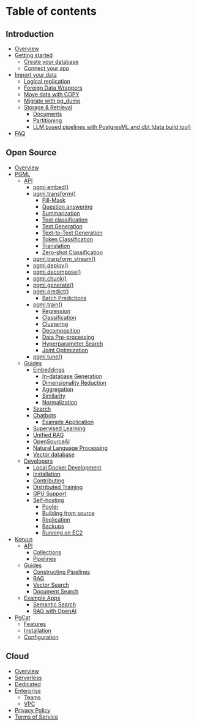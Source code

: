 # Table of contents

## Introduction

* [Overview](README.md)
* [Getting started](introduction/getting-started/README.md)
  * [Create your database](introduction/getting-started/create-your-database.md)
  * [Connect your app](introduction/getting-started/connect-your-app.md)
* [Import your data](introduction/import-your-data/README.md)
  * [Logical replication](introduction/import-your-data/logical-replication/README.md)
  * [Foreign Data Wrappers](introduction/import-your-data/foreign-data-wrappers.md)
  * [Move data with COPY](introduction/import-your-data/copy.md)
  * [Migrate with pg_dump](introduction/import-your-data/pg-dump.md)
  * [Storage & Retrieval](introduction/import-your-data/storage-and-retrieval/README.md)
    * [Documents](introduction/import-your-data/storage-and-retrieval/documents.md)
    * [Partitioning](introduction/import-your-data/storage-and-retrieval/partitioning.md)
    * [LLM based pipelines with PostgresML and dbt (data build tool)](introduction/import-your-data/storage-and-retrieval/llm-based-pipelines-with-postgresml-and-dbt-data-build-tool.md)
* [FAQ](introduction/faq.md)

## Open Source

* [Overview](open-source/overview.md)
* [PGML](open-source/pgml/README.md)
  * [API](open-source/pgml/api/README.md)
    * [pgml.embed()](open-source/pgml/api/pgml.embed.md)
    * [pgml.transform()](open-source/pgml/api/pgml.transform/README.md)
      * [Fill-Mask](open-source/pgml/api/pgml.transform/fill-mask.md)
      * [Question answering](open-source/pgml/api/pgml.transform/question-answering.md)
      * [Summarization](open-source/pgml/api/pgml.transform/summarization.md)
      * [Text classification](open-source/pgml/api/pgml.transform/text-classification.md)
      * [Text Generation](open-source/pgml/api/pgml.transform/text-generation.md)
      * [Text-to-Text Generation](open-source/pgml/api/pgml.transform/text-to-text-generation.md)
      * [Token Classification](open-source/pgml/api/pgml.transform/token-classification.md)
      * [Translation](open-source/pgml/api/pgml.transform/translation.md)
      * [Zero-shot Classification](open-source/pgml/api/pgml.transform/zero-shot-classification.md)
    * [pgml.transform_stream()](open-source/pgml/api/pgml.transform_stream.md)
    * [pgml.deploy()](open-source/pgml/api/pgml.deploy.md)
    * [pgml.decompose()](open-source/pgml/api/pgml.decompose.md)
    * [pgml.chunk()](open-source/pgml/api/pgml.chunk.md)
    * [pgml.generate()](open-source/pgml/api/pgml.generate.md)
    * [pgml.predict()](open-source/pgml/api/pgml.predict/README.md)
      * [Batch Predictions](open-source/pgml/api/pgml.predict/batch-predictions.md)
    * [pgml.train()](open-source/pgml/api/pgml.train/README.md)
      * [Regression](open-source/pgml/api/pgml.train/regression.md)
      * [Classification](open-source/pgml/api/pgml.train/classification.md)
      * [Clustering](open-source/pgml/api/pgml.train/clustering.md)
      * [Decomposition](open-source/pgml/api/pgml.train/decomposition.md)
      * [Data Pre-processing](open-source/pgml/api/pgml.train/data-pre-processing.md)
      * [Hyperparameter Search](open-source/pgml/api/pgml.train/hyperparameter-search.md)
      * [Joint Optimization](open-source/pgml/api/pgml.train/joint-optimization.md)
    * [pgml.tune()](open-source/pgml/api/pgml.tune.md)
  * [Guides]()
    * [Embeddings](open-source/pgml/guides/embeddings/README.md)
      * [In-database Generation](open-source/pgml/guides/embeddings/in-database-generation.md)
      * [Dimensionality Reduction](open-source/pgml/guides/embeddings/dimensionality-reduction.md)
      * [Aggregation](open-source/pgml/guides/embeddings/vector-aggregation.md)
      * [Similarity](open-source/pgml/guides/embeddings/vector-similarity.md)
      * [Normalization](open-source/pgml/guides/embeddings/vector-normalization.md)
    * [Search](open-source/pgml/guides/improve-search-results-with-machine-learning.md)
    * [Chatbots](open-source/pgml/guides/chatbots/README.md)
      * [Example Application](TODO/chatbots.md)
    * [Supervised Learning](open-source/pgml/guides/supervised-learning.md)
    * [Unified RAG](open-source/pgml/guides/unified-rag.md)
    * [OpenSourceAI](open-source/pgml/guides/opensourceai.md)
    * [Natural Language Processing](open-source/pgml/guides/natural-language-processing.md)
    * [Vector database](open-source/pgml/guides/vector-database.md)
    <!--
    * [Search]()
      * [Keyword Search]()
      * [Vector Search]()
      * [Hybrid Search]()
      * [Ranking]()
    * [Transformers & LLMs]()
      * [Text Generation]()
      * [Prompt Engineering]()
      * [Unified RAG]()
    * [Personalization]()
    * [Recommendations]()
    * [Forecasting]()
      * [Time series]()
      * [Events]()
    * [Fraud Detection]()
    * [Incentive Optimization]()
    * [Machine Learning]()
      * [Feature Engineering]()
      * [Regression]()
      * [Classification]()
      * [Clustering]()
      * [Matrix Decomposition]()
    * [Natural Language Processing]()
      * [Tokenization]()
      * [Chunking]()
      * [Text Generation]()
      * [Sentiment Analysis]()
      * [Summarization]()
    -->
  * [Developers](open-source/pgml/developers/README.md)
    * [Local Docker Development](open-source/pgml/developers/quick-start-with-docker.md)
    * [Installation](open-source/pgml/developers/installation.md)
    * [Contributing](open-source/pgml/developers/contributing.md)
    * [Distributed Training](open-source/pgml/developers/distributed-training.md)
    * [GPU Support](open-source/pgml/developers/gpu-support.md)
    * [Self-hosting](open-source/pgml/developers/self-hosting/README.md)
      * [Pooler](open-source/pgml/developers/self-hosting/pooler.md)
      * [Building from source](open-source/pgml/developers/self-hosting/building-from-source.md)
      * [Replication](open-source/pgml/developers/self-hosting/replication.md)
      * [Backups](open-source/pgml/developers/self-hosting/backups.md)
      * [Running on EC2](open-source/pgml/developers/self-hosting/running-on-ec2.md)
* [Korvus](open-source/korvus/README.md)
  * [API](open-source/korvus/api/README.md)
    * [Collections](open-source/korvus/api/collections.md)
    * [Pipelines](open-source/korvus/api/pipelines.md)
  * [Guides](open-source/korvus/guides/README.md)
    * [Constructing Pipelines](open-source/korvus/guides/constructing-pipelines.md)
    * [RAG](open-source/korvus/guides/rag.md)
    * [Vector Search](open-source/korvus/guides/vector-search.md)
    * [Document Search](open-source/korvus/guides/document-search.md)
  * [Example Apps](open-source/korvus/example-apps/README.md)
    * [Semantic Search](open-source/korvus/example-apps/semantic-search.md)
    * [RAG with OpenAI](open-source/korvus/example-apps/rag-with-openai.md)
* [PgCat](open-source/pgcat/README.md)
  * [Features](open-source/pgcat/features.md)
  * [Installation](open-source/pgcat/installation.md)
  * [Configuration](open-source/pgcat/configuration.md)

## Cloud

* [Overview](cloud/overview.md)
* [Serverless](cloud/serverless.md)
* [Dedicated](cloud/dedicated.md)
* [Enterprise](cloud/enterprise/README.md)
  * [Teams](cloud/enterprise/teams.md)
  * [VPC](cloud/enterprise/vpc.md)
* [Privacy Policy](cloud/privacy-policy.md)
* [Terms of Service](cloud/terms-of-service.md)

<!--
## TODO

-- Merge into Introduction > Overview
* [Architecture](resources/architecture/README.md)
  * [Why PostgresML?](resources/architecture/why-postgresml.md)

## Reference

* [SQL]()
  * [Explain plans]()
  * [Composition]()
* [LLMs]()
  * [LLama]()
  * [GPT]()
  * [Facon]()
* [Glossary]()
-->
